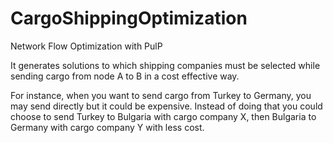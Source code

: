 # CargoShippingOptimization
 Network Flow Optimization with PulP

It generates solutions to which shipping companies must be selected while sending cargo from node A to B in a cost effective way.

For instance, when you want to send cargo from Turkey to Germany, you may send directly but it could be expensive. Instead of doing that you could choose to send Turkey to Bulgaria with cargo company X, then Bulgaria to Germany with cargo company Y with less cost.
